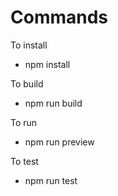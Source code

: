 # Commands


To install
 - npm install

To build
 - npm run build

To run
 - npm run preview

To test
 - npm run test
